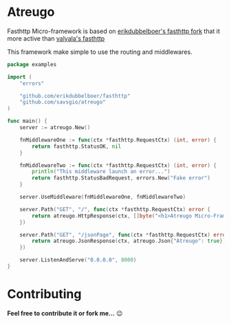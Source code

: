 Atreugo
=======

Fasthttp Micro-framework is based on [erikdubbelboer's fasthttp fork](https://github.com/erikdubbelboer/fasthttp) that it more active than [valyala's fasthttp](https://github.com/valyala/fasthttp)

This framework make simple to use the routing and middlewares.

```go
package examples

import (
	"errors"

	"github.com/erikdubbelboer/fasthttp"
	"github.com/savsgio/atreugo"
)

func main() {
	server := atreugo.New()

	fnMiddlewareOne := func(ctx *fasthttp.RequestCtx) (int, error) {
		return fasthttp.StatusOK, nil
	}

	fnMiddlewareTwo := func(ctx *fasthttp.RequestCtx) (int, error) {
		println("This middleware launch an error...")
		return fasthttp.StatusBadRequest, errors.New("Fake error")
	}

	server.UseMiddleware(fnMiddlewareOne, fnMiddlewareTwo)

	server.Path("GET", "/", func(ctx *fasthttp.RequestCtx) error {
		return atreugo.HttpResponse(ctx, []byte("<h1>Atreugo Micro-Framework</h1>"))
	})

	server.Path("GET", "/jsonPage", func(ctx *fasthttp.RequestCtx) error {
		return atreugo.JsonResponse(ctx, atreugo.Json{"Atreugo": true})
	})

	server.ListenAndServe("0.0.0.0", 8000)
}
```

Contributing
============

**Feel free to contribute it or fork me...** :wink:

